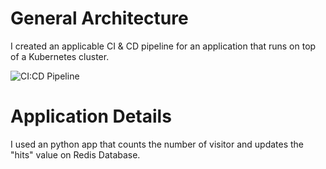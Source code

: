 # General Architecture

I created an applicable CI & CD pipeline for an application that runs on top of a Kubernetes cluster.

![CI:CD Pipeline](https://user-images.githubusercontent.com/44123646/155923131-2f1a50c5-d092-40ac-a197-17ae66b1492a.png)


# Application Details

I used an python app that counts the number of visitor and updates the "hits" value on Redis Database.
